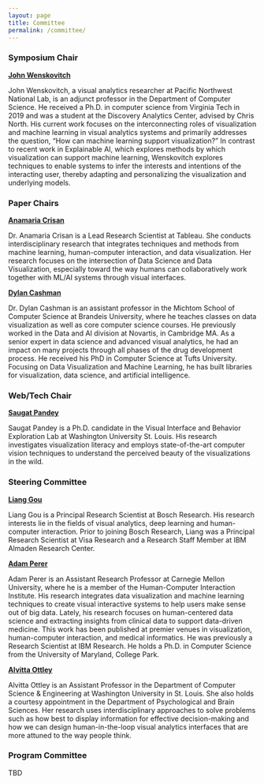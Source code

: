 ```yaml
---
layout: page
title: Committee
permalink: /committee/
---
```


### Symposium Chair

**[John Wenskovitch](https://johnwenskovitch.com/)**

John Wenskovitch, a visual analytics researcher at Pacific Northwest National Lab, is an adjunct professor in the Department of Computer Science. He received a Ph.D. in computer science from Virginia Tech in 2019 and was a student at the Discovery Analytics Center, advised by Chris North. His current work focuses on the interconnecting roles of visualization and machine learning in visual analytics systems and primarily addresses the question, “How can machine learning support visualization?”  In contrast to recent work in Explainable AI, which explores methods by which visualization can support machine learning, Wenskovitch explores techniques to enable systems to infer the interests and intentions of the interacting user, thereby adapting and personalizing the visualization and underlying models.


### Paper Chairs

**[Anamaria Crisan](https://amcrisan.github.io/)**

Dr. Anamaria Crisan is a Lead Research Scientist at Tableau.  She conducts interdisciplinary research that integrates techniques and methods from machine learning, human-computer interaction, and data visualization. Her research focuses on the intersection of Data Science and Data Visualization, especially toward the way humans can collaboratively work together with ML/AI systems through visual interfaces.


**[Dylan Cashman](https://dylancashman.github.io/)**

Dr. Dylan Cashman is an assistant professor in the Michtom School of Computer Science at Brandeis University, where he teaches classes on data visualization as well as core computer science courses. He previously worked in the Data and AI division at Novartis, in Cambridge MA. As a senior expert in data science and advanced visual analytics, he had an impact on many projects through all phases of the drug development process. He received his PhD in Computer Science at Tufts University. Focusing on Data Visualization and Machine Learning, he has built libraries for visualization, data science, and artificial intelligence.



### Web/Tech Chair

**[Saugat Pandey](https://iamsaugatpandey.github.io/)** 

Saugat Pandey is a Ph.D. candidate in the Visual Interface and Behavior Exploration Lab at Washington University St. Louis. His research investigates visualization literacy and employs state-of-the-art computer vision techniques to understand the perceived beauty of the visualizations in the wild. 




### Steering Committee

**[Liang Gou](https://scholar.google.com/citations?user=x3VK0fAAAAAJ&hl=en)**  
 
Liang Gou is a Principal Research Scientist at Bosch Research. His research interests lie in the fields of visual analytics, deep learning and human-computer interaction. Prior to joining Bosch Research, Liang was a Principal Research Scientist at Visa Research and a Research Staff Member at IBM Almaden Research Center.

**[Adam Perer](http://perer.org/)**  
 
Adam Perer is an Assistant Research Professor at Carnegie Mellon University, where he is a member of the Human-Computer Interaction Institute. His research integrates data visualization and machine learning techniques to create visual interactive systems to help users make sense out of big data. Lately, his research focuses on human-centered data science and extracting insights from clinical data to support data-driven medicine. This work has been published at premier venues in visualization, human-computer interaction, and medical informatics. He was previously a Research Scientist at IBM Research. He holds a Ph.D. in Computer Science from the University of Maryland, College Park.

**[Alvitta Ottley](http://visualdata.wustl.edu)**

Alvitta Ottley is an Assistant Professor in the Department of Computer Science & Engineering at Washington University in St. Louis. She also holds a courtesy appointment in the Department of Psychological and Brain Sciences. Her research uses interdisciplinary approaches to solve problems such as how best to display information for effective decision-making and how we can design human-in-the-loop visual analytics interfaces that are more attuned to the way people think.



### Program Committee 

TBD
